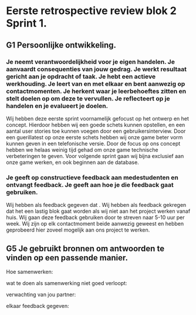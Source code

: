 # Eerste retrospective review blok 2 Sprint 1.

## G1  Persoonlijke ontwikkeling.

### Je neemt verantwoordelijkheid voor je eigen handelen. Je aanvaardt consequenties van jouw gedrag. Je werkt resultaat gericht aan je opdracht of taak. Je hebt een actieve werkhouding. Je leert van en met elkaar en bent aanwezig op contactmomenten. Je herkent waar je leerbehoeftes zitten en stelt doelen op om deze te vervullen. Je reflecteert op je handelen en je evalueert je doelen.
Wij hebben deze eerste sprint voornamelijk gefocust op het ontwerp en het concept. Hierdoor hebben wij een goede schets kunnen opstellen, en een aantal user stories toe kunnen voegen door een gebruikersinterview. Door een guerillatest op onze eerste schets hebben wij onze game beter vorm kunnen geven in een telefonische versie. Door de focus op ons concept hebben we helaas weinig tijd gehad om onze game technische verbeteringen te geven. Voor volgende sprint gaan wij bijna exclusief aan onze game werken, en ook beginnen aan de database. 

### Je geeft op constructieve feedback aan medestudenten en ontvangt feedback. Je geeft aan hoe je die feedback gaat gebruiken.
Wij hebben als feedback gegeven dat . Wij hebben als feedback gekregen dat het een lastig blok gaat worden als wij niet aan het project werken vanaf huis. Wij gaan deze feedback gebruiken door te streven naar 5-10 uur per week. Wij zijn op elk contactmoment beide aanwezig geweest en hebben geprobeerd hier zoveel mogelijk aan ons project te werken.  

## G5  Je gebruikt bronnen om antwoorden te vinden op een passende manier. 
Hoe samenwerken:

wat te doen als samenwerking niet goed verloopt:

verwachting van jou partner:

elkaar feedback gegeven: